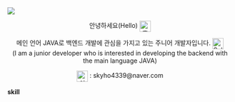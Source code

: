 <!-- hearder -->
<img src="https://capsule-render.vercel.app/api?type=waving&color=auto&height=200&section=header&text=Welcome&fontSize=90&fontAlignY=30&desc='GEONHO'%20GitHub%20Profile&descAlignY=51&descAlign=59.5&align=center" />

<!-- main -->
<p align= "center">안녕하세요(Hello)
  <img src="https://em-content.zobj.net/source/joypixels-animations/366/waving-hand_1f44b.gif" srcset="https://em-content.zobj.net/source/joypixels-animations/366/waving-hand_1f44b.gif 2x" alt="흔드는 손 on JoyPixels Animations 3.5" width="25" height="25" align= "center">
</p>
<p align= "center">메인 언어 JAVA로 백엔드 개발에 관심을 가지고 있는 주니어 개발자입니다.
  <img src="https://em-content.zobj.net/source/microsoft-teams/363/saluting-face_1fae1.png" srcset="https://em-content.zobj.net/source/microsoft-teams/363/saluting-face_1fae1.png 2x" alt="Saluting Face on Microsoft Teams 15.0" width="25" height="25" align= "center">
  </br> (I am a junior developer who is interested in developing the backend with the main language JAVA)
</p> 
<p align="center">
  <img src="https://em-content.zobj.net/thumbs/120/samsung/349/e-mail_1f4e7.png" srcset="https://em-content.zobj.net/thumbs/240/samsung/349/e-mail_1f4e7.png 2x" alt="이메일 on Samsung One UI 5.0" width="25" height="25"
    align="center">
  : skyho4339@naver.com
</p>
<div width="1rem"; border-bottom="1rem solid black"></div>
<strong>skill</strong>


